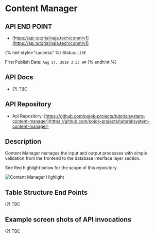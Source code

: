 # Content Manager

## API END POINT

* [https://api.tutorialinaja.tech/conm/v1](https://api.tutorialinaja.tech/conm/v1)

{% hint style="success" %}
Status: `LIVE`

First Publish Date: `Aug 27, 2019 3:33 AM`
{% endhint %}

## API Docs

* \(?\) TBC

## API Repository

* Api Repository: [https://github.com/pojok-projects/tutorialsystem-content-manager](https://github.com/pojok-projects/tutorialsystem-content-manager)

## Description

Content Manager manages the input and output processes with simple validation from the frontend to the database interface layer section.

See Red highlight below for the scope of this repository.

![Content Manager Highlight](https://raw.githubusercontent.com/pojok-projects/tutorialsystem-content-manager/master/images/Content_Manager_highlight.png)

## Table Structure End Points

\(?\) TBC

## Example screen shots of API invocations

\(?\) TBC

